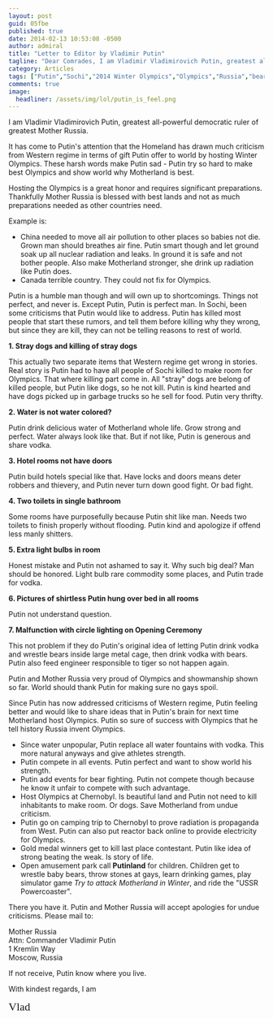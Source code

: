 ```yaml
---
layout: post
guid: 05fbe
published: true
date: 2014-02-13 10:53:08 -0500
author: admiral
title: "Letter to Editor by Vladimir Putin"
tagline: "Dear Comrades, I am Vladimir Vladimirovich Putin, greatest all-powerful democratic ruler of greatest Mother Russia. It has come to Putin\'s attention that Homeland has drawn criticism from West. Putin must set record straight. "
category: Articles
tags: ["Putin","Sochi","2014 Winter Olympics","Olympics","Russia","bears","vodka","who doesn't miss the Cold War?","USSR Powercoaster","Chernobyl","Western propaganda"]
comments: true 
image:
  headliner: /assets/img/lol/putin_is_feel.png
---
```


I am Vladimir Vladimirovich Putin, greatest all-powerful democratic ruler of greatest Mother Russia.

It has come to Putin's attention that the Homeland has drawn much criticism from Western regime in terms of gift Putin offer to world by hosting Winter Olympics. These harsh words make Putin sad - Putin try so hard to make best Olympics and show world why Motherland is best.

Hosting the Olympics is a great honor and requires significant preparations. Thankfully Mother Russia is blessed with best lands and not as much preparations needed as other countries need.

Example is:

*   China needed to move all air pollution to other places so babies not die. Grown man should breathes air fine. Putin smart though and let ground soak up all nuclear radiation and leaks. In ground it is safe and not bother people. Also make Motherland stronger, she drink up radiation like Putin does.
*   Canada terrible country. They could not fix for Olympics.

Putin is a humble man though and will own up to shortcomings. Things not perfect, and never is. Except Putin, Putin is perfect man. In Sochi, been some criticisms that Putin would like to address. Putin has killed most people that start these rumors, and tell them before killing why they wrong, but since they are kill, they can not be telling reasons to rest of world.

**1\. Stray dogs and killing of stray dogs**

This actually two separate items that Western regime get wrong in stories. Real story is Putin had to have all people of Sochi killed to make room for Olympics. That where killing part come in. All "stray" dogs are belong of killed people, but Putin like dogs, so he not kill. Putin is kind hearted and have dogs picked up in garbage trucks so he sell for food. Putin very thrifty.

**2\. Water is not water colored?**

Putin drink delicious water of Motherland whole life. Grow strong and perfect. Water always look like that. But if not like, Putin is generous and share vodka.

**3\. Hotel rooms not have doors**

Putin build hotels special like that. Have locks and doors means deter robbers and thievery, and Putin never turn down good fight. Or bad fight.

**4\. Two toilets in single bathroom**

Some rooms have purposefully because Putin shit like man. Needs two toilets to finish properly without flooding. Putin kind and apologize if offend less manly shitters.

**5\. Extra light bulbs in room**

Honest mistake and Putin not ashamed to say it. Why such big deal? Man should be honored. Light bulb rare commodity some places, and Putin trade for vodka.

**6\. Pictures of shirtless Putin hung over bed in all rooms**

Putin not understand question.

**7\. Malfunction with circle lighting on Opening Ceremony**

This not problem if they do Putin's original idea of letting Putin drink vodka and wrestle bears inside large metal cage, then drink vodka with bears. Putin also feed engineer responsible to tiger so not happen again.

Putin and Mother Russia very proud of Olympics and showmanship shown so far. World should thank Putin for making sure no gays spoil.

Since Putin has now addressed criticisms of Western regime, Putin feeling better and would like to share ideas that in Putin's brain for next time Motherland host Olympics. Putin so sure of success with Olympics that he tell history Russia invent Olympics.

*   Since water unpopular, Putin replace all water fountains with vodka. This more natural anyways and give athletes strength.
*   Putin compete in all events. Putin perfect and want to show world his strength.
*   Putin add events for bear fighting. Putin not compete though because he know it unfair to compete with such advantage.
*   Host Olympics at Chernobyl. Is beautiful land and Putin not need to kill inhabitants to make room. Or dogs. Save Motherland from undue criticism.
*   Putin go on camping trip to Chernobyl to prove radiation is propaganda from West. Putin can also put reactor back online to provide electricity for Olympics.
*   Gold medal winners get to kill last place contestant. Putin like idea of strong beating the weak. Is story of life.
*   Open amusement park call **Putinland** for children. Children get to wrestle baby bears, throw stones at gays, learn drinking games, play simulator game _Try to attack Motherland in Winter_, and ride the "USSR Powercoaster".

There you have it. Putin and Mother Russia will accept apologies for undue criticisms. Please mail to:

Mother Russia  
Attn: Commander Vladimir Putin  
1 Kremlin Way  
Moscow, Russia  

If not receive, Putin know where you live.

With kindest regards, I am

<span style="font-size:22px; font-family:cursive;">Vlad</span>